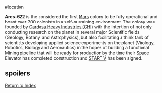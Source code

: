 #location

**Ares-622** is the considered the first [Mars](Mars.md) colony to be fully operational and boast over 200 colonists in a self-sustaining environment. The colony was founded by [Cardosa Heavy Industries (CHI)](CHI.md) with the intention of not only conducting research on the planet in several major Scientific fields (Geology, Botany, and Astrophysics), but also facilitating a think tank of scientists developing applied science experiments on the planet (Virology, Robotics, Biology and Aeronautics) in the hopes of building a functional Mining pipeline that will be ready for production by the time their Space Elevator has completed construction and [START V](StartV.md) has been signed.

## spoilers


[Return to Index](index2.md)
